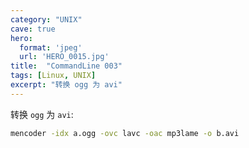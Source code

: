 ```yaml
---
category: "UNIX"
cave: true
hero:
  format: 'jpeg'
  url: 'HERO_0015.jpg'
title:  "CommandLine 003"
tags: [Linux, UNIX]
excerpt: "转换 ogg 为 avi"
---
```

转换 `ogg` 为 `avi`:

```sh
mencoder -idx a.ogg -ovc lavc -oac mp3lame -o b.avi
```
